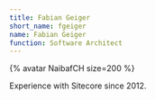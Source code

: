 ```yaml
---
title: Fabian Geiger
short_name: fgeiger
name: Fabian Geiger
function: Software Architect
---
```


{% avatar NaibafCH size=200 %}

Experience with Sitecore since 2012.
